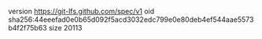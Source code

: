 version https://git-lfs.github.com/spec/v1
oid sha256:44eeefad0e0b65d092f5acd3032edc799e0e80deb4ef544aae5573b4f2f75b63
size 20113
